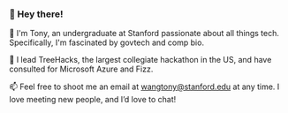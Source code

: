 ### 👋 Hey there! 

🌱 I'm Tony, an undergraduate at Stanford passionate about all things tech. Specifically, I'm fascinated by govtech and comp bio.

🌲 I lead TreeHacks, the largest collegiate hackathon in the US, and have consulted for Microsoft Azure and Fizz.

📫 Feel free to shoot me an email at wangtony@stanford.edu at any time. I love meeting new people, and I’d love to chat! 

<!--
**tonywangs/tonywangs** is a ✨ _special_ ✨ repository because its `README.md` (this file) appears on your GitHub profile.

Here are some ideas to get you started:

- 🔭 I’m currently working on ...
- 🌱 I’m currently learning ...
- 👯 I’m looking to collaborate on ...
- 🤔 I’m looking for help with ...
- 💬 Ask me about ...
- 📫 How to reach me: ...
- 😄 Pronouns: ...
- ⚡ Fun fact: ...
-->

